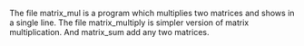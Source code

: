 The file matrix_mul is a program which multiplies two matrices and shows in a single line.
The file matrix_multiply is simpler version of matrix multiplication.
And matrix_sum add any two matrices.

